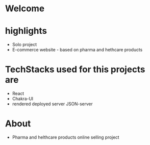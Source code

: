 # Welcome

# highlights

- Solo project
- E-commerce website - based on pharma and hethcare products

# TechStacks used for this projects are

- React
- Chakra-UI
- rendered deployed server JSON-server

# About

- Pharma and helthcare products online selling project
